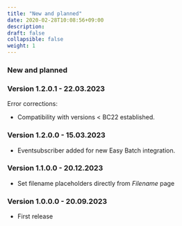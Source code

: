 ```yaml
---
title: "New and planned"
date: 2020-02-28T10:08:56+09:00
description: 
draft: false
collapsible: false
weight: 1
---
```

### New and planned

### Version 1.2.0.1 - 22.03.2023
Error corrections:
- Compatibility with versions < BC22 established.

### Version 1.2.0.0 - 15.03.2023
- Eventsubscriber added for new Easy Batch integration.

### Version 1.1.0.0 - 20.12.2023
- Set filename placeholders directly from *Filename* page

### Version 1.0.0.0 - 20.09.2023
 - First release